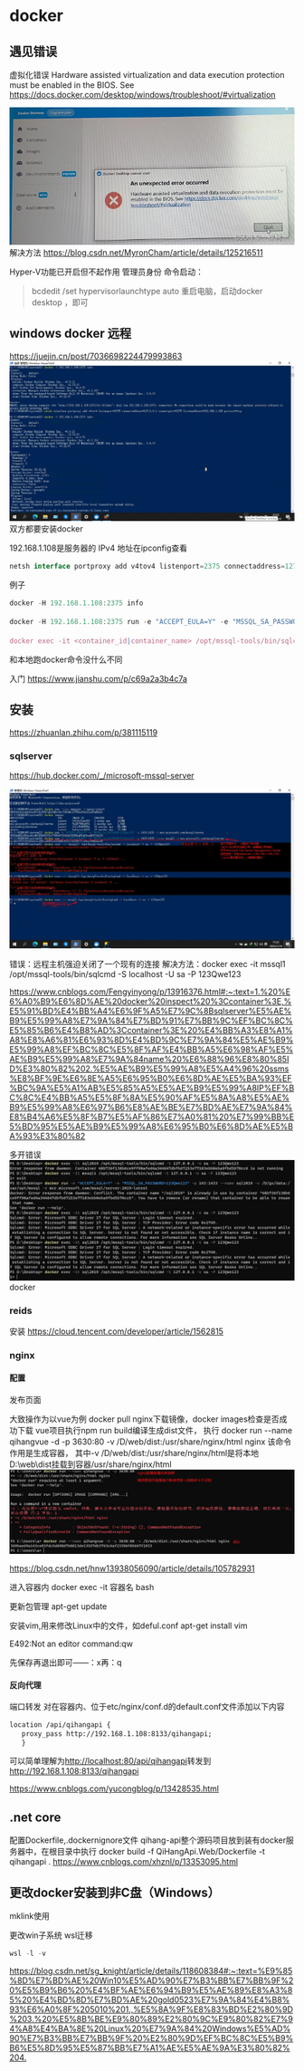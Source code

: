 # docker

## 遇见错误

虚拟化错误
Hardware assisted virtualization and data execution protection must be enabled in the BIOS. See <https://docs.docker.com/desktop/windows/troubleshoot/#virtualization>

![报错](/f9525dcc1c484d10ae8c413878fff567.png)
解决方法
<https://blog.csdn.net/MyronCham/article/details/125216511>

Hyper-V功能已开启但不起作用
管理员身份 命令启动：
> bcdedit /set hypervisorlaunchtype auto
重启电脑，启动docker desktop ，即可

## windows docker 远程

<https://juejin.cn/post/7036698224479993863>
![过程](/Snipaste_2023-01-09_23-52-04.jpg)
双方都要安装docker

192.168.1.108是服务器的 IPv4 地址在ipconfig查看

```ts
netsh interface portproxy add v4tov4 listenport=2375 connectaddress=127.0.0.1 connectport=2375 listenaddress=192.168.1.108 protocol=tcp
```

例子

```ts
docker -H 192.168.1.108:2375 info

docker -H 192.168.1.108:2375 run -e "ACCEPT_EULA=Y" -e "MSSQL_SA_PASSWORD=123Qwe123" -p 143:1433 -v /D/gx/data:/var/opt/mssql --name sql2019  -d mcr.microsoft.com/mssql/server:2019-latest

docker exec -it <container_id|container_name> /opt/mssql-tools/bin/sqlcmd -S localhost -U sa -P <your_password>
```

和本地跑docker命令没什么不同

入门
<https://www.jianshu.com/p/c69a2a3b4c7a>

## 安装

<https://zhuanlan.zhihu.com/p/381115119>

### sqlserver

<https://hub.docker.com/_/microsoft-mssql-server>

![运行docker sqlserver](/Snipaste_2023-01-14_17-53-16.jpg)

错误：远程主机强迫关闭了一个现有的连接
解决方法：docker exec -it mssql1 /opt/mssql-tools/bin/sqlcmd -S localhost -U sa -P 123Qwe123

<https://www.cnblogs.com/Fengyinyong/p/13916376.html#:~:text=1.%20%E6%A0%B9%E6%8D%AE%20docker%20inspect%20%3Ccontainer%3E,%E5%91%BD%E4%BB%A4%E6%9F%A5%E7%9C%8Bsqlserver%E5%AE%B9%E5%99%A8%E7%9A%84%E7%BD%91%E7%BB%9C%EF%BC%8C%E5%85%B6%E4%B8%AD%3Ccontainer%3E%20%E4%BB%A3%E8%A1%A8%E8%A6%81%E6%93%8D%E4%BD%9C%E7%9A%84%E5%AE%B9%E5%99%A8%EF%BC%8C%E5%8F%AF%E4%BB%A5%E6%98%AF%E5%AE%B9%E5%99%A8%E7%9A%84name%20%E6%88%96%E8%80%85ID%E3%80%82%202.%E5%AE%B9%E5%99%A8%E5%A4%96%20ssms%E8%BF%9E%E6%8E%A5%E6%95%B0%E6%8D%AE%E5%BA%93%EF%BC%9A%E5%A1%AB%E5%85%A5%E5%AE%B9%E5%99%A8IP%EF%BC%8C%E4%BB%A5%E5%8F%8A%E5%90%AF%E5%8A%A8%E5%AE%B9%E5%99%A8%E6%97%B6%E8%AE%BE%E7%BD%AE%E7%9A%84%E8%B4%A6%E5%8F%B7%E5%AF%86%E7%A0%81%20%E7%99%BB%E5%BD%95%E5%AE%B9%E5%99%A8%E6%95%B0%E6%8D%AE%E5%BA%93%E3%80%82>

多开错误
![多开错误](/Snipaste_2023-01-28_02-28-02.JPG)
docker

### reids

安装
<https://cloud.tencent.com/developer/article/1562815>

### nginx

#### 配置

发布页面

大致操作为以vue为例
docker pull nginx下载镜像，docker images检查是否成功下载
vue项目执行npm run build编译生成dist文件，
执行
docker run --name qihangvue -d -p 3630:80 -v /D/web/dist:/usr/share/nginx/html nginx
该命令作用是生成容器，
其中-v /D/web/dist:/usr/share/nginx/html是将本地D:\web\dist挂载到容器/usr/share/nginx/html
![nginx部署容器](/Snipaste_2023-01-15_22-31-14.JPG)

<https://blog.csdn.net/hnw13938056090/article/details/105782931>

进入容器内
docker exec -it 容器名 bash

更新包管理
apt-get update

安装vim,用来修改Linux中的文件，如deful.conf
apt-get install vim

E492:Not an editor command:qw

先保存再退出即可——：x再：q

#### 反向代理

端口转发
对在容器内、位于etc/nginx/conf.d的default.conf文件添加以下内容

```TS
location /api/qihangapi {
   proxy_pass http://192.168.1.108:8133/qihangapi;
   }
```

可以简单理解为<http://localhost:80/api/qihangapi>转发到<http://192.168.1.108:8133/qihangapi>

<https://www.cnblogs.com/yucongblog/p/13428535.html>

## .net core

配置Dockerfile,.dockernignore文件
qihang-api整个源码项目放到装有docker服务器中，在根目录中执行
docker build -f QiHangApi.Web/Dockerfile -t qihangapi .
<https://www.cnblogs.com/xhznl/p/13353095.html>

## 更改docker安装到非C盘（Windows）

mklink使用

更改win子系统
wsl迁移

```ts
wsl -l -v
```

<https://blog.csdn.net/sg_knight/article/details/118608384#:~:text=%E9%85%8D%E7%BD%AE%20Win10%E5%AD%90%E7%B3%BB%E7%BB%9F%20%E5%B9%B6%20%E4%BF%AE%E6%94%B9%E5%AE%89%E8%A3%85%20%E4%BD%8D%E7%BD%AE%20gold0523%E7%9A%84%E4%B8%93%E6%A0%8F%205010%201.,%E5%8A%9F%E8%83%BD%E2%80%9D%203.%20%E5%8B%BE%E9%80%89%E2%80%9C%E9%80%82%E7%94%A8%E4%BA%8E%20Linux%20%E7%9A%84%20Windows%E5%AD%90%E7%B3%BB%E7%BB%9F%20%E2%80%9D%EF%BC%8C%E5%B9%B6%E5%8D%95%E5%87%BB%E7%A1%AE%E5%AE%9A%E3%80%82%204.>
